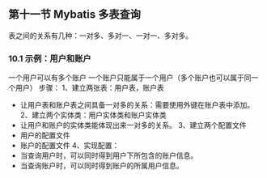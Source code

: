 ## 第十一节 Mybatis 多表查询

表之间的关系有几种：一对多、多对一、一对一、多对多。

### 10.1 示例：用户和账户
一个用户可以有多个账户
一个账户只能属于一个用户（多个账户也可以属于同一个用户）
步骤：
1、建立两张表：用户表，账户表
* 让用户表和账户表之间具备一对多的关系：需要使用外键在账户表中添加。
2、建立两个实体类：用户实体类和账户实体类
* 让用户和账户的实体类能体现出来一对多的关系。
3、建立两个配置文件
* 用户的配置文件
* 账户的配置文件
4、实现配置：
* 当查询用户时，可以同时得到用户下所包含的账户信息。
* 当查询账户时，可以同时得到账户的所属用户信息。


